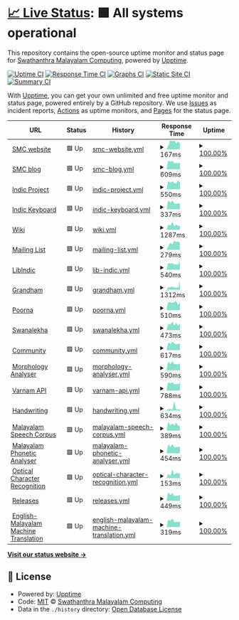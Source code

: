 # [📈 Live Status](https://smc.github.io/upt): <!--live status--> **🟩 All systems operational**

This repository contains the open-source uptime monitor and status page for [Swathanthra Malayalam Computing](http://smc.org.in), powered by [Upptime](https://github.com/upptime/upptime).

[![Uptime CI](https://github.com/smc/upt/workflows/Uptime%20CI/badge.svg)](https://github.com/smc/upt/actions?query=workflow%3A%22Uptime+CI%22)
[![Response Time CI](https://github.com/smc/upt/workflows/Response%20Time%20CI/badge.svg)](https://github.com/smc/upt/actions?query=workflow%3A%22Response+Time+CI%22)
[![Graphs CI](https://github.com/smc/upt/workflows/Graphs%20CI/badge.svg)](https://github.com/smc/upt/actions?query=workflow%3A%22Graphs+CI%22)
[![Static Site CI](https://github.com/smc/upt/workflows/Static%20Site%20CI/badge.svg)](https://github.com/smc/upt/actions?query=workflow%3A%22Static+Site+CI%22)
[![Summary CI](https://github.com/smc/upt/workflows/Summary%20CI/badge.svg)](https://github.com/smc/upt/actions?query=workflow%3A%22Summary+CI%22)

With [Upptime](https://upptime.js.org), you can get your own unlimited and free uptime monitor and status page, powered entirely by a GitHub repository. We use [Issues](https://github.com/smc/upt/issues) as incident reports, [Actions](https://github.com/smc/upt/actions) as uptime monitors, and [Pages](https://smc.github.io/upt) for the status page.

<!--start: status pages-->
<!-- This summary is generated by Upptime (https://github.com/upptime/upptime) -->
<!-- Do not edit this manually, your changes will be overwritten -->
<!-- prettier-ignore -->
| URL | Status | History | Response Time | Uptime |
| --- | ------ | ------- | ------------- | ------ |
| <img alt="" src="https://icons.duckduckgo.com/ip3/smc.org.in.ico" height="13"> [SMC website](https://smc.org.in) | 🟩 Up | [smc-website.yml](https://github.com/smc/upt/commits/HEAD/history/smc-website.yml) | <details><summary><img alt="Response time graph" src="./graphs/smc-website/response-time-week.png" height="20"> 167ms</summary><br><a href="https://up.smc.org.in/history/smc-website"><img alt="Response time 303" src="https://img.shields.io/endpoint?url=https%3A%2F%2Fraw.githubusercontent.com%2Fsmc%2Fupt%2FHEAD%2Fapi%2Fsmc-website%2Fresponse-time.json"></a><br><a href="https://up.smc.org.in/history/smc-website"><img alt="24-hour response time 155" src="https://img.shields.io/endpoint?url=https%3A%2F%2Fraw.githubusercontent.com%2Fsmc%2Fupt%2FHEAD%2Fapi%2Fsmc-website%2Fresponse-time-day.json"></a><br><a href="https://up.smc.org.in/history/smc-website"><img alt="7-day response time 167" src="https://img.shields.io/endpoint?url=https%3A%2F%2Fraw.githubusercontent.com%2Fsmc%2Fupt%2FHEAD%2Fapi%2Fsmc-website%2Fresponse-time-week.json"></a><br><a href="https://up.smc.org.in/history/smc-website"><img alt="30-day response time 149" src="https://img.shields.io/endpoint?url=https%3A%2F%2Fraw.githubusercontent.com%2Fsmc%2Fupt%2FHEAD%2Fapi%2Fsmc-website%2Fresponse-time-month.json"></a><br><a href="https://up.smc.org.in/history/smc-website"><img alt="1-year response time 303" src="https://img.shields.io/endpoint?url=https%3A%2F%2Fraw.githubusercontent.com%2Fsmc%2Fupt%2FHEAD%2Fapi%2Fsmc-website%2Fresponse-time-year.json"></a></details> | <details><summary><a href="https://up.smc.org.in/history/smc-website">100.00%</a></summary><a href="https://up.smc.org.in/history/smc-website"><img alt="All-time uptime 100.00%" src="https://img.shields.io/endpoint?url=https%3A%2F%2Fraw.githubusercontent.com%2Fsmc%2Fupt%2FHEAD%2Fapi%2Fsmc-website%2Fuptime.json"></a><br><a href="https://up.smc.org.in/history/smc-website"><img alt="24-hour uptime 100.00%" src="https://img.shields.io/endpoint?url=https%3A%2F%2Fraw.githubusercontent.com%2Fsmc%2Fupt%2FHEAD%2Fapi%2Fsmc-website%2Fuptime-day.json"></a><br><a href="https://up.smc.org.in/history/smc-website"><img alt="7-day uptime 100.00%" src="https://img.shields.io/endpoint?url=https%3A%2F%2Fraw.githubusercontent.com%2Fsmc%2Fupt%2FHEAD%2Fapi%2Fsmc-website%2Fuptime-week.json"></a><br><a href="https://up.smc.org.in/history/smc-website"><img alt="30-day uptime 100.00%" src="https://img.shields.io/endpoint?url=https%3A%2F%2Fraw.githubusercontent.com%2Fsmc%2Fupt%2FHEAD%2Fapi%2Fsmc-website%2Fuptime-month.json"></a><br><a href="https://up.smc.org.in/history/smc-website"><img alt="1-year uptime 100.00%" src="https://img.shields.io/endpoint?url=https%3A%2F%2Fraw.githubusercontent.com%2Fsmc%2Fupt%2FHEAD%2Fapi%2Fsmc-website%2Fuptime-year.json"></a></details>
| <img alt="" src="https://icons.duckduckgo.com/ip3/blog.smc.org.in.ico" height="13"> [SMC blog](https://blog.smc.org.in) | 🟩 Up | [smc-blog.yml](https://github.com/smc/upt/commits/HEAD/history/smc-blog.yml) | <details><summary><img alt="Response time graph" src="./graphs/smc-blog/response-time-week.png" height="20"> 609ms</summary><br><a href="https://up.smc.org.in/history/smc-blog"><img alt="Response time 692" src="https://img.shields.io/endpoint?url=https%3A%2F%2Fraw.githubusercontent.com%2Fsmc%2Fupt%2FHEAD%2Fapi%2Fsmc-blog%2Fresponse-time.json"></a><br><a href="https://up.smc.org.in/history/smc-blog"><img alt="24-hour response time 598" src="https://img.shields.io/endpoint?url=https%3A%2F%2Fraw.githubusercontent.com%2Fsmc%2Fupt%2FHEAD%2Fapi%2Fsmc-blog%2Fresponse-time-day.json"></a><br><a href="https://up.smc.org.in/history/smc-blog"><img alt="7-day response time 609" src="https://img.shields.io/endpoint?url=https%3A%2F%2Fraw.githubusercontent.com%2Fsmc%2Fupt%2FHEAD%2Fapi%2Fsmc-blog%2Fresponse-time-week.json"></a><br><a href="https://up.smc.org.in/history/smc-blog"><img alt="30-day response time 643" src="https://img.shields.io/endpoint?url=https%3A%2F%2Fraw.githubusercontent.com%2Fsmc%2Fupt%2FHEAD%2Fapi%2Fsmc-blog%2Fresponse-time-month.json"></a><br><a href="https://up.smc.org.in/history/smc-blog"><img alt="1-year response time 692" src="https://img.shields.io/endpoint?url=https%3A%2F%2Fraw.githubusercontent.com%2Fsmc%2Fupt%2FHEAD%2Fapi%2Fsmc-blog%2Fresponse-time-year.json"></a></details> | <details><summary><a href="https://up.smc.org.in/history/smc-blog">100.00%</a></summary><a href="https://up.smc.org.in/history/smc-blog"><img alt="All-time uptime 100.00%" src="https://img.shields.io/endpoint?url=https%3A%2F%2Fraw.githubusercontent.com%2Fsmc%2Fupt%2FHEAD%2Fapi%2Fsmc-blog%2Fuptime.json"></a><br><a href="https://up.smc.org.in/history/smc-blog"><img alt="24-hour uptime 100.00%" src="https://img.shields.io/endpoint?url=https%3A%2F%2Fraw.githubusercontent.com%2Fsmc%2Fupt%2FHEAD%2Fapi%2Fsmc-blog%2Fuptime-day.json"></a><br><a href="https://up.smc.org.in/history/smc-blog"><img alt="7-day uptime 100.00%" src="https://img.shields.io/endpoint?url=https%3A%2F%2Fraw.githubusercontent.com%2Fsmc%2Fupt%2FHEAD%2Fapi%2Fsmc-blog%2Fuptime-week.json"></a><br><a href="https://up.smc.org.in/history/smc-blog"><img alt="30-day uptime 100.00%" src="https://img.shields.io/endpoint?url=https%3A%2F%2Fraw.githubusercontent.com%2Fsmc%2Fupt%2FHEAD%2Fapi%2Fsmc-blog%2Fuptime-month.json"></a><br><a href="https://up.smc.org.in/history/smc-blog"><img alt="1-year uptime 100.00%" src="https://img.shields.io/endpoint?url=https%3A%2F%2Fraw.githubusercontent.com%2Fsmc%2Fupt%2FHEAD%2Fapi%2Fsmc-blog%2Fuptime-year.json"></a></details>
| <img alt="" src="https://icons.duckduckgo.com/ip3/indicproject.org.ico" height="13"> [Indic Project](https://indicproject.org) | 🟩 Up | [indic-project.yml](https://github.com/smc/upt/commits/HEAD/history/indic-project.yml) | <details><summary><img alt="Response time graph" src="./graphs/indic-project/response-time-week.png" height="20"> 550ms</summary><br><a href="https://up.smc.org.in/history/indic-project"><img alt="Response time 526" src="https://img.shields.io/endpoint?url=https%3A%2F%2Fraw.githubusercontent.com%2Fsmc%2Fupt%2FHEAD%2Fapi%2Findic-project%2Fresponse-time.json"></a><br><a href="https://up.smc.org.in/history/indic-project"><img alt="24-hour response time 537" src="https://img.shields.io/endpoint?url=https%3A%2F%2Fraw.githubusercontent.com%2Fsmc%2Fupt%2FHEAD%2Fapi%2Findic-project%2Fresponse-time-day.json"></a><br><a href="https://up.smc.org.in/history/indic-project"><img alt="7-day response time 550" src="https://img.shields.io/endpoint?url=https%3A%2F%2Fraw.githubusercontent.com%2Fsmc%2Fupt%2FHEAD%2Fapi%2Findic-project%2Fresponse-time-week.json"></a><br><a href="https://up.smc.org.in/history/indic-project"><img alt="30-day response time 569" src="https://img.shields.io/endpoint?url=https%3A%2F%2Fraw.githubusercontent.com%2Fsmc%2Fupt%2FHEAD%2Fapi%2Findic-project%2Fresponse-time-month.json"></a><br><a href="https://up.smc.org.in/history/indic-project"><img alt="1-year response time 526" src="https://img.shields.io/endpoint?url=https%3A%2F%2Fraw.githubusercontent.com%2Fsmc%2Fupt%2FHEAD%2Fapi%2Findic-project%2Fresponse-time-year.json"></a></details> | <details><summary><a href="https://up.smc.org.in/history/indic-project">100.00%</a></summary><a href="https://up.smc.org.in/history/indic-project"><img alt="All-time uptime 99.99%" src="https://img.shields.io/endpoint?url=https%3A%2F%2Fraw.githubusercontent.com%2Fsmc%2Fupt%2FHEAD%2Fapi%2Findic-project%2Fuptime.json"></a><br><a href="https://up.smc.org.in/history/indic-project"><img alt="24-hour uptime 100.00%" src="https://img.shields.io/endpoint?url=https%3A%2F%2Fraw.githubusercontent.com%2Fsmc%2Fupt%2FHEAD%2Fapi%2Findic-project%2Fuptime-day.json"></a><br><a href="https://up.smc.org.in/history/indic-project"><img alt="7-day uptime 100.00%" src="https://img.shields.io/endpoint?url=https%3A%2F%2Fraw.githubusercontent.com%2Fsmc%2Fupt%2FHEAD%2Fapi%2Findic-project%2Fuptime-week.json"></a><br><a href="https://up.smc.org.in/history/indic-project"><img alt="30-day uptime 100.00%" src="https://img.shields.io/endpoint?url=https%3A%2F%2Fraw.githubusercontent.com%2Fsmc%2Fupt%2FHEAD%2Fapi%2Findic-project%2Fuptime-month.json"></a><br><a href="https://up.smc.org.in/history/indic-project"><img alt="1-year uptime 99.99%" src="https://img.shields.io/endpoint?url=https%3A%2F%2Fraw.githubusercontent.com%2Fsmc%2Fupt%2FHEAD%2Fapi%2Findic-project%2Fuptime-year.json"></a></details>
| <img alt="" src="https://icons.duckduckgo.com/ip3/indic.app.ico" height="13"> [Indic Keyboard](https://indic.app) | 🟩 Up | [indic-keyboard.yml](https://github.com/smc/upt/commits/HEAD/history/indic-keyboard.yml) | <details><summary><img alt="Response time graph" src="./graphs/indic-keyboard/response-time-week.png" height="20"> 337ms</summary><br><a href="https://up.smc.org.in/history/indic-keyboard"><img alt="Response time 405" src="https://img.shields.io/endpoint?url=https%3A%2F%2Fraw.githubusercontent.com%2Fsmc%2Fupt%2FHEAD%2Fapi%2Findic-keyboard%2Fresponse-time.json"></a><br><a href="https://up.smc.org.in/history/indic-keyboard"><img alt="24-hour response time 226" src="https://img.shields.io/endpoint?url=https%3A%2F%2Fraw.githubusercontent.com%2Fsmc%2Fupt%2FHEAD%2Fapi%2Findic-keyboard%2Fresponse-time-day.json"></a><br><a href="https://up.smc.org.in/history/indic-keyboard"><img alt="7-day response time 337" src="https://img.shields.io/endpoint?url=https%3A%2F%2Fraw.githubusercontent.com%2Fsmc%2Fupt%2FHEAD%2Fapi%2Findic-keyboard%2Fresponse-time-week.json"></a><br><a href="https://up.smc.org.in/history/indic-keyboard"><img alt="30-day response time 397" src="https://img.shields.io/endpoint?url=https%3A%2F%2Fraw.githubusercontent.com%2Fsmc%2Fupt%2FHEAD%2Fapi%2Findic-keyboard%2Fresponse-time-month.json"></a><br><a href="https://up.smc.org.in/history/indic-keyboard"><img alt="1-year response time 405" src="https://img.shields.io/endpoint?url=https%3A%2F%2Fraw.githubusercontent.com%2Fsmc%2Fupt%2FHEAD%2Fapi%2Findic-keyboard%2Fresponse-time-year.json"></a></details> | <details><summary><a href="https://up.smc.org.in/history/indic-keyboard">100.00%</a></summary><a href="https://up.smc.org.in/history/indic-keyboard"><img alt="All-time uptime 99.99%" src="https://img.shields.io/endpoint?url=https%3A%2F%2Fraw.githubusercontent.com%2Fsmc%2Fupt%2FHEAD%2Fapi%2Findic-keyboard%2Fuptime.json"></a><br><a href="https://up.smc.org.in/history/indic-keyboard"><img alt="24-hour uptime 100.00%" src="https://img.shields.io/endpoint?url=https%3A%2F%2Fraw.githubusercontent.com%2Fsmc%2Fupt%2FHEAD%2Fapi%2Findic-keyboard%2Fuptime-day.json"></a><br><a href="https://up.smc.org.in/history/indic-keyboard"><img alt="7-day uptime 100.00%" src="https://img.shields.io/endpoint?url=https%3A%2F%2Fraw.githubusercontent.com%2Fsmc%2Fupt%2FHEAD%2Fapi%2Findic-keyboard%2Fuptime-week.json"></a><br><a href="https://up.smc.org.in/history/indic-keyboard"><img alt="30-day uptime 100.00%" src="https://img.shields.io/endpoint?url=https%3A%2F%2Fraw.githubusercontent.com%2Fsmc%2Fupt%2FHEAD%2Fapi%2Findic-keyboard%2Fuptime-month.json"></a><br><a href="https://up.smc.org.in/history/indic-keyboard"><img alt="1-year uptime 99.99%" src="https://img.shields.io/endpoint?url=https%3A%2F%2Fraw.githubusercontent.com%2Fsmc%2Fupt%2FHEAD%2Fapi%2Findic-keyboard%2Fuptime-year.json"></a></details>
| <img alt="" src="https://icons.duckduckgo.com/ip3/wiki.smc.org.in.ico" height="13"> [Wiki](https://wiki.smc.org.in) | 🟩 Up | [wiki.yml](https://github.com/smc/upt/commits/HEAD/history/wiki.yml) | <details><summary><img alt="Response time graph" src="./graphs/wiki/response-time-week.png" height="20"> 1287ms</summary><br><a href="https://up.smc.org.in/history/wiki"><img alt="Response time 1307" src="https://img.shields.io/endpoint?url=https%3A%2F%2Fraw.githubusercontent.com%2Fsmc%2Fupt%2FHEAD%2Fapi%2Fwiki%2Fresponse-time.json"></a><br><a href="https://up.smc.org.in/history/wiki"><img alt="24-hour response time 1110" src="https://img.shields.io/endpoint?url=https%3A%2F%2Fraw.githubusercontent.com%2Fsmc%2Fupt%2FHEAD%2Fapi%2Fwiki%2Fresponse-time-day.json"></a><br><a href="https://up.smc.org.in/history/wiki"><img alt="7-day response time 1287" src="https://img.shields.io/endpoint?url=https%3A%2F%2Fraw.githubusercontent.com%2Fsmc%2Fupt%2FHEAD%2Fapi%2Fwiki%2Fresponse-time-week.json"></a><br><a href="https://up.smc.org.in/history/wiki"><img alt="30-day response time 1568" src="https://img.shields.io/endpoint?url=https%3A%2F%2Fraw.githubusercontent.com%2Fsmc%2Fupt%2FHEAD%2Fapi%2Fwiki%2Fresponse-time-month.json"></a><br><a href="https://up.smc.org.in/history/wiki"><img alt="1-year response time 1307" src="https://img.shields.io/endpoint?url=https%3A%2F%2Fraw.githubusercontent.com%2Fsmc%2Fupt%2FHEAD%2Fapi%2Fwiki%2Fresponse-time-year.json"></a></details> | <details><summary><a href="https://up.smc.org.in/history/wiki">100.00%</a></summary><a href="https://up.smc.org.in/history/wiki"><img alt="All-time uptime 99.85%" src="https://img.shields.io/endpoint?url=https%3A%2F%2Fraw.githubusercontent.com%2Fsmc%2Fupt%2FHEAD%2Fapi%2Fwiki%2Fuptime.json"></a><br><a href="https://up.smc.org.in/history/wiki"><img alt="24-hour uptime 100.00%" src="https://img.shields.io/endpoint?url=https%3A%2F%2Fraw.githubusercontent.com%2Fsmc%2Fupt%2FHEAD%2Fapi%2Fwiki%2Fuptime-day.json"></a><br><a href="https://up.smc.org.in/history/wiki"><img alt="7-day uptime 100.00%" src="https://img.shields.io/endpoint?url=https%3A%2F%2Fraw.githubusercontent.com%2Fsmc%2Fupt%2FHEAD%2Fapi%2Fwiki%2Fuptime-week.json"></a><br><a href="https://up.smc.org.in/history/wiki"><img alt="30-day uptime 99.96%" src="https://img.shields.io/endpoint?url=https%3A%2F%2Fraw.githubusercontent.com%2Fsmc%2Fupt%2FHEAD%2Fapi%2Fwiki%2Fuptime-month.json"></a><br><a href="https://up.smc.org.in/history/wiki"><img alt="1-year uptime 99.85%" src="https://img.shields.io/endpoint?url=https%3A%2F%2Fraw.githubusercontent.com%2Fsmc%2Fupt%2FHEAD%2Fapi%2Fwiki%2Fuptime-year.json"></a></details>
| <img alt="" src="https://icons.duckduckgo.com/ip3/lists.smc.org.in.ico" height="13"> [Mailing List](http://lists.smc.org.in) | 🟩 Up | [mailing-list.yml](https://github.com/smc/upt/commits/HEAD/history/mailing-list.yml) | <details><summary><img alt="Response time graph" src="./graphs/mailing-list/response-time-week.png" height="20"> 279ms</summary><br><a href="https://up.smc.org.in/history/mailing-list"><img alt="Response time 274" src="https://img.shields.io/endpoint?url=https%3A%2F%2Fraw.githubusercontent.com%2Fsmc%2Fupt%2FHEAD%2Fapi%2Fmailing-list%2Fresponse-time.json"></a><br><a href="https://up.smc.org.in/history/mailing-list"><img alt="24-hour response time 245" src="https://img.shields.io/endpoint?url=https%3A%2F%2Fraw.githubusercontent.com%2Fsmc%2Fupt%2FHEAD%2Fapi%2Fmailing-list%2Fresponse-time-day.json"></a><br><a href="https://up.smc.org.in/history/mailing-list"><img alt="7-day response time 279" src="https://img.shields.io/endpoint?url=https%3A%2F%2Fraw.githubusercontent.com%2Fsmc%2Fupt%2FHEAD%2Fapi%2Fmailing-list%2Fresponse-time-week.json"></a><br><a href="https://up.smc.org.in/history/mailing-list"><img alt="30-day response time 313" src="https://img.shields.io/endpoint?url=https%3A%2F%2Fraw.githubusercontent.com%2Fsmc%2Fupt%2FHEAD%2Fapi%2Fmailing-list%2Fresponse-time-month.json"></a><br><a href="https://up.smc.org.in/history/mailing-list"><img alt="1-year response time 274" src="https://img.shields.io/endpoint?url=https%3A%2F%2Fraw.githubusercontent.com%2Fsmc%2Fupt%2FHEAD%2Fapi%2Fmailing-list%2Fresponse-time-year.json"></a></details> | <details><summary><a href="https://up.smc.org.in/history/mailing-list">100.00%</a></summary><a href="https://up.smc.org.in/history/mailing-list"><img alt="All-time uptime 99.99%" src="https://img.shields.io/endpoint?url=https%3A%2F%2Fraw.githubusercontent.com%2Fsmc%2Fupt%2FHEAD%2Fapi%2Fmailing-list%2Fuptime.json"></a><br><a href="https://up.smc.org.in/history/mailing-list"><img alt="24-hour uptime 100.00%" src="https://img.shields.io/endpoint?url=https%3A%2F%2Fraw.githubusercontent.com%2Fsmc%2Fupt%2FHEAD%2Fapi%2Fmailing-list%2Fuptime-day.json"></a><br><a href="https://up.smc.org.in/history/mailing-list"><img alt="7-day uptime 100.00%" src="https://img.shields.io/endpoint?url=https%3A%2F%2Fraw.githubusercontent.com%2Fsmc%2Fupt%2FHEAD%2Fapi%2Fmailing-list%2Fuptime-week.json"></a><br><a href="https://up.smc.org.in/history/mailing-list"><img alt="30-day uptime 100.00%" src="https://img.shields.io/endpoint?url=https%3A%2F%2Fraw.githubusercontent.com%2Fsmc%2Fupt%2FHEAD%2Fapi%2Fmailing-list%2Fuptime-month.json"></a><br><a href="https://up.smc.org.in/history/mailing-list"><img alt="1-year uptime 99.99%" src="https://img.shields.io/endpoint?url=https%3A%2F%2Fraw.githubusercontent.com%2Fsmc%2Fupt%2FHEAD%2Fapi%2Fmailing-list%2Fuptime-year.json"></a></details>
| <img alt="" src="https://icons.duckduckgo.com/ip3/libindic.org.ico" height="13"> [LibIndic](https://libindic.org) | 🟩 Up | [lib-indic.yml](https://github.com/smc/upt/commits/HEAD/history/lib-indic.yml) | <details><summary><img alt="Response time graph" src="./graphs/lib-indic/response-time-week.png" height="20"> 540ms</summary><br><a href="https://up.smc.org.in/history/lib-indic"><img alt="Response time 505" src="https://img.shields.io/endpoint?url=https%3A%2F%2Fraw.githubusercontent.com%2Fsmc%2Fupt%2FHEAD%2Fapi%2Flib-indic%2Fresponse-time.json"></a><br><a href="https://up.smc.org.in/history/lib-indic"><img alt="24-hour response time 481" src="https://img.shields.io/endpoint?url=https%3A%2F%2Fraw.githubusercontent.com%2Fsmc%2Fupt%2FHEAD%2Fapi%2Flib-indic%2Fresponse-time-day.json"></a><br><a href="https://up.smc.org.in/history/lib-indic"><img alt="7-day response time 540" src="https://img.shields.io/endpoint?url=https%3A%2F%2Fraw.githubusercontent.com%2Fsmc%2Fupt%2FHEAD%2Fapi%2Flib-indic%2Fresponse-time-week.json"></a><br><a href="https://up.smc.org.in/history/lib-indic"><img alt="30-day response time 508" src="https://img.shields.io/endpoint?url=https%3A%2F%2Fraw.githubusercontent.com%2Fsmc%2Fupt%2FHEAD%2Fapi%2Flib-indic%2Fresponse-time-month.json"></a><br><a href="https://up.smc.org.in/history/lib-indic"><img alt="1-year response time 506" src="https://img.shields.io/endpoint?url=https%3A%2F%2Fraw.githubusercontent.com%2Fsmc%2Fupt%2FHEAD%2Fapi%2Flib-indic%2Fresponse-time-year.json"></a></details> | <details><summary><a href="https://up.smc.org.in/history/lib-indic">100.00%</a></summary><a href="https://up.smc.org.in/history/lib-indic"><img alt="All-time uptime 97.61%" src="https://img.shields.io/endpoint?url=https%3A%2F%2Fraw.githubusercontent.com%2Fsmc%2Fupt%2FHEAD%2Fapi%2Flib-indic%2Fuptime.json"></a><br><a href="https://up.smc.org.in/history/lib-indic"><img alt="24-hour uptime 100.00%" src="https://img.shields.io/endpoint?url=https%3A%2F%2Fraw.githubusercontent.com%2Fsmc%2Fupt%2FHEAD%2Fapi%2Flib-indic%2Fuptime-day.json"></a><br><a href="https://up.smc.org.in/history/lib-indic"><img alt="7-day uptime 100.00%" src="https://img.shields.io/endpoint?url=https%3A%2F%2Fraw.githubusercontent.com%2Fsmc%2Fupt%2FHEAD%2Fapi%2Flib-indic%2Fuptime-week.json"></a><br><a href="https://up.smc.org.in/history/lib-indic"><img alt="30-day uptime 100.00%" src="https://img.shields.io/endpoint?url=https%3A%2F%2Fraw.githubusercontent.com%2Fsmc%2Fupt%2FHEAD%2Fapi%2Flib-indic%2Fuptime-month.json"></a><br><a href="https://up.smc.org.in/history/lib-indic"><img alt="1-year uptime 95.11%" src="https://img.shields.io/endpoint?url=https%3A%2F%2Fraw.githubusercontent.com%2Fsmc%2Fupt%2FHEAD%2Fapi%2Flib-indic%2Fuptime-year.json"></a></details>
| <img alt="" src="https://icons.duckduckgo.com/ip3/grandham.in.ico" height="13"> [Grandham](https://grandham.in) | 🟩 Up | [grandham.yml](https://github.com/smc/upt/commits/HEAD/history/grandham.yml) | <details><summary><img alt="Response time graph" src="./graphs/grandham/response-time-week.png" height="20"> 1312ms</summary><br><a href="https://up.smc.org.in/history/grandham"><img alt="Response time 1109" src="https://img.shields.io/endpoint?url=https%3A%2F%2Fraw.githubusercontent.com%2Fsmc%2Fupt%2FHEAD%2Fapi%2Fgrandham%2Fresponse-time.json"></a><br><a href="https://up.smc.org.in/history/grandham"><img alt="24-hour response time 858" src="https://img.shields.io/endpoint?url=https%3A%2F%2Fraw.githubusercontent.com%2Fsmc%2Fupt%2FHEAD%2Fapi%2Fgrandham%2Fresponse-time-day.json"></a><br><a href="https://up.smc.org.in/history/grandham"><img alt="7-day response time 1312" src="https://img.shields.io/endpoint?url=https%3A%2F%2Fraw.githubusercontent.com%2Fsmc%2Fupt%2FHEAD%2Fapi%2Fgrandham%2Fresponse-time-week.json"></a><br><a href="https://up.smc.org.in/history/grandham"><img alt="30-day response time 1165" src="https://img.shields.io/endpoint?url=https%3A%2F%2Fraw.githubusercontent.com%2Fsmc%2Fupt%2FHEAD%2Fapi%2Fgrandham%2Fresponse-time-month.json"></a><br><a href="https://up.smc.org.in/history/grandham"><img alt="1-year response time 1106" src="https://img.shields.io/endpoint?url=https%3A%2F%2Fraw.githubusercontent.com%2Fsmc%2Fupt%2FHEAD%2Fapi%2Fgrandham%2Fresponse-time-year.json"></a></details> | <details><summary><a href="https://up.smc.org.in/history/grandham">100.00%</a></summary><a href="https://up.smc.org.in/history/grandham"><img alt="All-time uptime 85.78%" src="https://img.shields.io/endpoint?url=https%3A%2F%2Fraw.githubusercontent.com%2Fsmc%2Fupt%2FHEAD%2Fapi%2Fgrandham%2Fuptime.json"></a><br><a href="https://up.smc.org.in/history/grandham"><img alt="24-hour uptime 100.00%" src="https://img.shields.io/endpoint?url=https%3A%2F%2Fraw.githubusercontent.com%2Fsmc%2Fupt%2FHEAD%2Fapi%2Fgrandham%2Fuptime-day.json"></a><br><a href="https://up.smc.org.in/history/grandham"><img alt="7-day uptime 100.00%" src="https://img.shields.io/endpoint?url=https%3A%2F%2Fraw.githubusercontent.com%2Fsmc%2Fupt%2FHEAD%2Fapi%2Fgrandham%2Fuptime-week.json"></a><br><a href="https://up.smc.org.in/history/grandham"><img alt="30-day uptime 100.00%" src="https://img.shields.io/endpoint?url=https%3A%2F%2Fraw.githubusercontent.com%2Fsmc%2Fupt%2FHEAD%2Fapi%2Fgrandham%2Fuptime-month.json"></a><br><a href="https://up.smc.org.in/history/grandham"><img alt="1-year uptime 95.18%" src="https://img.shields.io/endpoint?url=https%3A%2F%2Fraw.githubusercontent.com%2Fsmc%2Fupt%2FHEAD%2Fapi%2Fgrandham%2Fuptime-year.json"></a></details>
| <img alt="" src="https://icons.duckduckgo.com/ip3/poorna.smc.org.in.ico" height="13"> [Poorna](https://poorna.smc.org.in) | 🟩 Up | [poorna.yml](https://github.com/smc/upt/commits/HEAD/history/poorna.yml) | <details><summary><img alt="Response time graph" src="./graphs/poorna/response-time-week.png" height="20"> 510ms</summary><br><a href="https://up.smc.org.in/history/poorna"><img alt="Response time 600" src="https://img.shields.io/endpoint?url=https%3A%2F%2Fraw.githubusercontent.com%2Fsmc%2Fupt%2FHEAD%2Fapi%2Fpoorna%2Fresponse-time.json"></a><br><a href="https://up.smc.org.in/history/poorna"><img alt="24-hour response time 548" src="https://img.shields.io/endpoint?url=https%3A%2F%2Fraw.githubusercontent.com%2Fsmc%2Fupt%2FHEAD%2Fapi%2Fpoorna%2Fresponse-time-day.json"></a><br><a href="https://up.smc.org.in/history/poorna"><img alt="7-day response time 510" src="https://img.shields.io/endpoint?url=https%3A%2F%2Fraw.githubusercontent.com%2Fsmc%2Fupt%2FHEAD%2Fapi%2Fpoorna%2Fresponse-time-week.json"></a><br><a href="https://up.smc.org.in/history/poorna"><img alt="30-day response time 475" src="https://img.shields.io/endpoint?url=https%3A%2F%2Fraw.githubusercontent.com%2Fsmc%2Fupt%2FHEAD%2Fapi%2Fpoorna%2Fresponse-time-month.json"></a><br><a href="https://up.smc.org.in/history/poorna"><img alt="1-year response time 545" src="https://img.shields.io/endpoint?url=https%3A%2F%2Fraw.githubusercontent.com%2Fsmc%2Fupt%2FHEAD%2Fapi%2Fpoorna%2Fresponse-time-year.json"></a></details> | <details><summary><a href="https://up.smc.org.in/history/poorna">100.00%</a></summary><a href="https://up.smc.org.in/history/poorna"><img alt="All-time uptime 99.98%" src="https://img.shields.io/endpoint?url=https%3A%2F%2Fraw.githubusercontent.com%2Fsmc%2Fupt%2FHEAD%2Fapi%2Fpoorna%2Fuptime.json"></a><br><a href="https://up.smc.org.in/history/poorna"><img alt="24-hour uptime 100.00%" src="https://img.shields.io/endpoint?url=https%3A%2F%2Fraw.githubusercontent.com%2Fsmc%2Fupt%2FHEAD%2Fapi%2Fpoorna%2Fuptime-day.json"></a><br><a href="https://up.smc.org.in/history/poorna"><img alt="7-day uptime 100.00%" src="https://img.shields.io/endpoint?url=https%3A%2F%2Fraw.githubusercontent.com%2Fsmc%2Fupt%2FHEAD%2Fapi%2Fpoorna%2Fuptime-week.json"></a><br><a href="https://up.smc.org.in/history/poorna"><img alt="30-day uptime 100.00%" src="https://img.shields.io/endpoint?url=https%3A%2F%2Fraw.githubusercontent.com%2Fsmc%2Fupt%2FHEAD%2Fapi%2Fpoorna%2Fuptime-month.json"></a><br><a href="https://up.smc.org.in/history/poorna"><img alt="1-year uptime 100.00%" src="https://img.shields.io/endpoint?url=https%3A%2F%2Fraw.githubusercontent.com%2Fsmc%2Fupt%2FHEAD%2Fapi%2Fpoorna%2Fuptime-year.json"></a></details>
| <img alt="" src="https://icons.duckduckgo.com/ip3/swanalekha.smc.org.in.ico" height="13"> [Swanalekha](https://swanalekha.smc.org.in) | 🟩 Up | [swanalekha.yml](https://github.com/smc/upt/commits/HEAD/history/swanalekha.yml) | <details><summary><img alt="Response time graph" src="./graphs/swanalekha/response-time-week.png" height="20"> 473ms</summary><br><a href="https://up.smc.org.in/history/swanalekha"><img alt="Response time 514" src="https://img.shields.io/endpoint?url=https%3A%2F%2Fraw.githubusercontent.com%2Fsmc%2Fupt%2FHEAD%2Fapi%2Fswanalekha%2Fresponse-time.json"></a><br><a href="https://up.smc.org.in/history/swanalekha"><img alt="24-hour response time 380" src="https://img.shields.io/endpoint?url=https%3A%2F%2Fraw.githubusercontent.com%2Fsmc%2Fupt%2FHEAD%2Fapi%2Fswanalekha%2Fresponse-time-day.json"></a><br><a href="https://up.smc.org.in/history/swanalekha"><img alt="7-day response time 473" src="https://img.shields.io/endpoint?url=https%3A%2F%2Fraw.githubusercontent.com%2Fsmc%2Fupt%2FHEAD%2Fapi%2Fswanalekha%2Fresponse-time-week.json"></a><br><a href="https://up.smc.org.in/history/swanalekha"><img alt="30-day response time 476" src="https://img.shields.io/endpoint?url=https%3A%2F%2Fraw.githubusercontent.com%2Fsmc%2Fupt%2FHEAD%2Fapi%2Fswanalekha%2Fresponse-time-month.json"></a><br><a href="https://up.smc.org.in/history/swanalekha"><img alt="1-year response time 514" src="https://img.shields.io/endpoint?url=https%3A%2F%2Fraw.githubusercontent.com%2Fsmc%2Fupt%2FHEAD%2Fapi%2Fswanalekha%2Fresponse-time-year.json"></a></details> | <details><summary><a href="https://up.smc.org.in/history/swanalekha">100.00%</a></summary><a href="https://up.smc.org.in/history/swanalekha"><img alt="All-time uptime 99.99%" src="https://img.shields.io/endpoint?url=https%3A%2F%2Fraw.githubusercontent.com%2Fsmc%2Fupt%2FHEAD%2Fapi%2Fswanalekha%2Fuptime.json"></a><br><a href="https://up.smc.org.in/history/swanalekha"><img alt="24-hour uptime 100.00%" src="https://img.shields.io/endpoint?url=https%3A%2F%2Fraw.githubusercontent.com%2Fsmc%2Fupt%2FHEAD%2Fapi%2Fswanalekha%2Fuptime-day.json"></a><br><a href="https://up.smc.org.in/history/swanalekha"><img alt="7-day uptime 100.00%" src="https://img.shields.io/endpoint?url=https%3A%2F%2Fraw.githubusercontent.com%2Fsmc%2Fupt%2FHEAD%2Fapi%2Fswanalekha%2Fuptime-week.json"></a><br><a href="https://up.smc.org.in/history/swanalekha"><img alt="30-day uptime 100.00%" src="https://img.shields.io/endpoint?url=https%3A%2F%2Fraw.githubusercontent.com%2Fsmc%2Fupt%2FHEAD%2Fapi%2Fswanalekha%2Fuptime-month.json"></a><br><a href="https://up.smc.org.in/history/swanalekha"><img alt="1-year uptime 99.99%" src="https://img.shields.io/endpoint?url=https%3A%2F%2Fraw.githubusercontent.com%2Fsmc%2Fupt%2FHEAD%2Fapi%2Fswanalekha%2Fuptime-year.json"></a></details>
| <img alt="" src="https://icons.duckduckgo.com/ip3/community.smc.org.in.ico" height="13"> [Community](https://community.smc.org.in) | 🟩 Up | [community.yml](https://github.com/smc/upt/commits/HEAD/history/community.yml) | <details><summary><img alt="Response time graph" src="./graphs/community/response-time-week.png" height="20"> 617ms</summary><br><a href="https://up.smc.org.in/history/community"><img alt="Response time 653" src="https://img.shields.io/endpoint?url=https%3A%2F%2Fraw.githubusercontent.com%2Fsmc%2Fupt%2FHEAD%2Fapi%2Fcommunity%2Fresponse-time.json"></a><br><a href="https://up.smc.org.in/history/community"><img alt="24-hour response time 742" src="https://img.shields.io/endpoint?url=https%3A%2F%2Fraw.githubusercontent.com%2Fsmc%2Fupt%2FHEAD%2Fapi%2Fcommunity%2Fresponse-time-day.json"></a><br><a href="https://up.smc.org.in/history/community"><img alt="7-day response time 617" src="https://img.shields.io/endpoint?url=https%3A%2F%2Fraw.githubusercontent.com%2Fsmc%2Fupt%2FHEAD%2Fapi%2Fcommunity%2Fresponse-time-week.json"></a><br><a href="https://up.smc.org.in/history/community"><img alt="30-day response time 627" src="https://img.shields.io/endpoint?url=https%3A%2F%2Fraw.githubusercontent.com%2Fsmc%2Fupt%2FHEAD%2Fapi%2Fcommunity%2Fresponse-time-month.json"></a><br><a href="https://up.smc.org.in/history/community"><img alt="1-year response time 649" src="https://img.shields.io/endpoint?url=https%3A%2F%2Fraw.githubusercontent.com%2Fsmc%2Fupt%2FHEAD%2Fapi%2Fcommunity%2Fresponse-time-year.json"></a></details> | <details><summary><a href="https://up.smc.org.in/history/community">100.00%</a></summary><a href="https://up.smc.org.in/history/community"><img alt="All-time uptime 99.88%" src="https://img.shields.io/endpoint?url=https%3A%2F%2Fraw.githubusercontent.com%2Fsmc%2Fupt%2FHEAD%2Fapi%2Fcommunity%2Fuptime.json"></a><br><a href="https://up.smc.org.in/history/community"><img alt="24-hour uptime 100.00%" src="https://img.shields.io/endpoint?url=https%3A%2F%2Fraw.githubusercontent.com%2Fsmc%2Fupt%2FHEAD%2Fapi%2Fcommunity%2Fuptime-day.json"></a><br><a href="https://up.smc.org.in/history/community"><img alt="7-day uptime 100.00%" src="https://img.shields.io/endpoint?url=https%3A%2F%2Fraw.githubusercontent.com%2Fsmc%2Fupt%2FHEAD%2Fapi%2Fcommunity%2Fuptime-week.json"></a><br><a href="https://up.smc.org.in/history/community"><img alt="30-day uptime 100.00%" src="https://img.shields.io/endpoint?url=https%3A%2F%2Fraw.githubusercontent.com%2Fsmc%2Fupt%2FHEAD%2Fapi%2Fcommunity%2Fuptime-month.json"></a><br><a href="https://up.smc.org.in/history/community"><img alt="1-year uptime 99.97%" src="https://img.shields.io/endpoint?url=https%3A%2F%2Fraw.githubusercontent.com%2Fsmc%2Fupt%2FHEAD%2Fapi%2Fcommunity%2Fuptime-year.json"></a></details>
| <img alt="" src="https://icons.duckduckgo.com/ip3/morph.smc.org.in.ico" height="13"> [Morphology Analyser](https://morph.smc.org.in) | 🟩 Up | [morphology-analyser.yml](https://github.com/smc/upt/commits/HEAD/history/morphology-analyser.yml) | <details><summary><img alt="Response time graph" src="./graphs/morphology-analyser/response-time-week.png" height="20"> 590ms</summary><br><a href="https://up.smc.org.in/history/morphology-analyser"><img alt="Response time 694" src="https://img.shields.io/endpoint?url=https%3A%2F%2Fraw.githubusercontent.com%2Fsmc%2Fupt%2FHEAD%2Fapi%2Fmorphology-analyser%2Fresponse-time.json"></a><br><a href="https://up.smc.org.in/history/morphology-analyser"><img alt="24-hour response time 592" src="https://img.shields.io/endpoint?url=https%3A%2F%2Fraw.githubusercontent.com%2Fsmc%2Fupt%2FHEAD%2Fapi%2Fmorphology-analyser%2Fresponse-time-day.json"></a><br><a href="https://up.smc.org.in/history/morphology-analyser"><img alt="7-day response time 590" src="https://img.shields.io/endpoint?url=https%3A%2F%2Fraw.githubusercontent.com%2Fsmc%2Fupt%2FHEAD%2Fapi%2Fmorphology-analyser%2Fresponse-time-week.json"></a><br><a href="https://up.smc.org.in/history/morphology-analyser"><img alt="30-day response time 868" src="https://img.shields.io/endpoint?url=https%3A%2F%2Fraw.githubusercontent.com%2Fsmc%2Fupt%2FHEAD%2Fapi%2Fmorphology-analyser%2Fresponse-time-month.json"></a><br><a href="https://up.smc.org.in/history/morphology-analyser"><img alt="1-year response time 641" src="https://img.shields.io/endpoint?url=https%3A%2F%2Fraw.githubusercontent.com%2Fsmc%2Fupt%2FHEAD%2Fapi%2Fmorphology-analyser%2Fresponse-time-year.json"></a></details> | <details><summary><a href="https://up.smc.org.in/history/morphology-analyser">100.00%</a></summary><a href="https://up.smc.org.in/history/morphology-analyser"><img alt="All-time uptime 99.36%" src="https://img.shields.io/endpoint?url=https%3A%2F%2Fraw.githubusercontent.com%2Fsmc%2Fupt%2FHEAD%2Fapi%2Fmorphology-analyser%2Fuptime.json"></a><br><a href="https://up.smc.org.in/history/morphology-analyser"><img alt="24-hour uptime 100.00%" src="https://img.shields.io/endpoint?url=https%3A%2F%2Fraw.githubusercontent.com%2Fsmc%2Fupt%2FHEAD%2Fapi%2Fmorphology-analyser%2Fuptime-day.json"></a><br><a href="https://up.smc.org.in/history/morphology-analyser"><img alt="7-day uptime 100.00%" src="https://img.shields.io/endpoint?url=https%3A%2F%2Fraw.githubusercontent.com%2Fsmc%2Fupt%2FHEAD%2Fapi%2Fmorphology-analyser%2Fuptime-week.json"></a><br><a href="https://up.smc.org.in/history/morphology-analyser"><img alt="30-day uptime 100.00%" src="https://img.shields.io/endpoint?url=https%3A%2F%2Fraw.githubusercontent.com%2Fsmc%2Fupt%2FHEAD%2Fapi%2Fmorphology-analyser%2Fuptime-month.json"></a><br><a href="https://up.smc.org.in/history/morphology-analyser"><img alt="1-year uptime 99.99%" src="https://img.shields.io/endpoint?url=https%3A%2F%2Fraw.githubusercontent.com%2Fsmc%2Fupt%2FHEAD%2Fapi%2Fmorphology-analyser%2Fuptime-year.json"></a></details>
| <img alt="" src="https://icons.duckduckgo.com/ip3/varnam-status.smc.org.in.ico" height="13"> [Varnam API](https://varnam-status.smc.org.in/status) | 🟩 Up | [varnam-api.yml](https://github.com/smc/upt/commits/HEAD/history/varnam-api.yml) | <details><summary><img alt="Response time graph" src="./graphs/varnam-api/response-time-week.png" height="20"> 788ms</summary><br><a href="https://up.smc.org.in/history/varnam-api"><img alt="Response time 1046" src="https://img.shields.io/endpoint?url=https%3A%2F%2Fraw.githubusercontent.com%2Fsmc%2Fupt%2FHEAD%2Fapi%2Fvarnam-api%2Fresponse-time.json"></a><br><a href="https://up.smc.org.in/history/varnam-api"><img alt="24-hour response time 766" src="https://img.shields.io/endpoint?url=https%3A%2F%2Fraw.githubusercontent.com%2Fsmc%2Fupt%2FHEAD%2Fapi%2Fvarnam-api%2Fresponse-time-day.json"></a><br><a href="https://up.smc.org.in/history/varnam-api"><img alt="7-day response time 788" src="https://img.shields.io/endpoint?url=https%3A%2F%2Fraw.githubusercontent.com%2Fsmc%2Fupt%2FHEAD%2Fapi%2Fvarnam-api%2Fresponse-time-week.json"></a><br><a href="https://up.smc.org.in/history/varnam-api"><img alt="30-day response time 769" src="https://img.shields.io/endpoint?url=https%3A%2F%2Fraw.githubusercontent.com%2Fsmc%2Fupt%2FHEAD%2Fapi%2Fvarnam-api%2Fresponse-time-month.json"></a><br><a href="https://up.smc.org.in/history/varnam-api"><img alt="1-year response time 1091" src="https://img.shields.io/endpoint?url=https%3A%2F%2Fraw.githubusercontent.com%2Fsmc%2Fupt%2FHEAD%2Fapi%2Fvarnam-api%2Fresponse-time-year.json"></a></details> | <details><summary><a href="https://up.smc.org.in/history/varnam-api">100.00%</a></summary><a href="https://up.smc.org.in/history/varnam-api"><img alt="All-time uptime 99.84%" src="https://img.shields.io/endpoint?url=https%3A%2F%2Fraw.githubusercontent.com%2Fsmc%2Fupt%2FHEAD%2Fapi%2Fvarnam-api%2Fuptime.json"></a><br><a href="https://up.smc.org.in/history/varnam-api"><img alt="24-hour uptime 100.00%" src="https://img.shields.io/endpoint?url=https%3A%2F%2Fraw.githubusercontent.com%2Fsmc%2Fupt%2FHEAD%2Fapi%2Fvarnam-api%2Fuptime-day.json"></a><br><a href="https://up.smc.org.in/history/varnam-api"><img alt="7-day uptime 100.00%" src="https://img.shields.io/endpoint?url=https%3A%2F%2Fraw.githubusercontent.com%2Fsmc%2Fupt%2FHEAD%2Fapi%2Fvarnam-api%2Fuptime-week.json"></a><br><a href="https://up.smc.org.in/history/varnam-api"><img alt="30-day uptime 100.00%" src="https://img.shields.io/endpoint?url=https%3A%2F%2Fraw.githubusercontent.com%2Fsmc%2Fupt%2FHEAD%2Fapi%2Fvarnam-api%2Fuptime-month.json"></a><br><a href="https://up.smc.org.in/history/varnam-api"><img alt="1-year uptime 99.73%" src="https://img.shields.io/endpoint?url=https%3A%2F%2Fraw.githubusercontent.com%2Fsmc%2Fupt%2FHEAD%2Fapi%2Fvarnam-api%2Fuptime-year.json"></a></details>
| <img alt="" src="https://icons.duckduckgo.com/ip3/handwriting.smc.org.in.ico" height="13"> [Handwriting](https://handwriting.smc.org.in) | 🟩 Up | [handwriting.yml](https://github.com/smc/upt/commits/HEAD/history/handwriting.yml) | <details><summary><img alt="Response time graph" src="./graphs/handwriting/response-time-week.png" height="20"> 634ms</summary><br><a href="https://up.smc.org.in/history/handwriting"><img alt="Response time 431" src="https://img.shields.io/endpoint?url=https%3A%2F%2Fraw.githubusercontent.com%2Fsmc%2Fupt%2FHEAD%2Fapi%2Fhandwriting%2Fresponse-time.json"></a><br><a href="https://up.smc.org.in/history/handwriting"><img alt="24-hour response time 325" src="https://img.shields.io/endpoint?url=https%3A%2F%2Fraw.githubusercontent.com%2Fsmc%2Fupt%2FHEAD%2Fapi%2Fhandwriting%2Fresponse-time-day.json"></a><br><a href="https://up.smc.org.in/history/handwriting"><img alt="7-day response time 634" src="https://img.shields.io/endpoint?url=https%3A%2F%2Fraw.githubusercontent.com%2Fsmc%2Fupt%2FHEAD%2Fapi%2Fhandwriting%2Fresponse-time-week.json"></a><br><a href="https://up.smc.org.in/history/handwriting"><img alt="30-day response time 426" src="https://img.shields.io/endpoint?url=https%3A%2F%2Fraw.githubusercontent.com%2Fsmc%2Fupt%2FHEAD%2Fapi%2Fhandwriting%2Fresponse-time-month.json"></a><br><a href="https://up.smc.org.in/history/handwriting"><img alt="1-year response time 431" src="https://img.shields.io/endpoint?url=https%3A%2F%2Fraw.githubusercontent.com%2Fsmc%2Fupt%2FHEAD%2Fapi%2Fhandwriting%2Fresponse-time-year.json"></a></details> | <details><summary><a href="https://up.smc.org.in/history/handwriting">100.00%</a></summary><a href="https://up.smc.org.in/history/handwriting"><img alt="All-time uptime 99.99%" src="https://img.shields.io/endpoint?url=https%3A%2F%2Fraw.githubusercontent.com%2Fsmc%2Fupt%2FHEAD%2Fapi%2Fhandwriting%2Fuptime.json"></a><br><a href="https://up.smc.org.in/history/handwriting"><img alt="24-hour uptime 100.00%" src="https://img.shields.io/endpoint?url=https%3A%2F%2Fraw.githubusercontent.com%2Fsmc%2Fupt%2FHEAD%2Fapi%2Fhandwriting%2Fuptime-day.json"></a><br><a href="https://up.smc.org.in/history/handwriting"><img alt="7-day uptime 100.00%" src="https://img.shields.io/endpoint?url=https%3A%2F%2Fraw.githubusercontent.com%2Fsmc%2Fupt%2FHEAD%2Fapi%2Fhandwriting%2Fuptime-week.json"></a><br><a href="https://up.smc.org.in/history/handwriting"><img alt="30-day uptime 100.00%" src="https://img.shields.io/endpoint?url=https%3A%2F%2Fraw.githubusercontent.com%2Fsmc%2Fupt%2FHEAD%2Fapi%2Fhandwriting%2Fuptime-month.json"></a><br><a href="https://up.smc.org.in/history/handwriting"><img alt="1-year uptime 99.99%" src="https://img.shields.io/endpoint?url=https%3A%2F%2Fraw.githubusercontent.com%2Fsmc%2Fupt%2FHEAD%2Fapi%2Fhandwriting%2Fuptime-year.json"></a></details>
| <img alt="" src="https://icons.duckduckgo.com/ip3/msc.smc.org.in.ico" height="13"> [Malayalam Speech Corpus](https://msc.smc.org.in) | 🟩 Up | [malayalam-speech-corpus.yml](https://github.com/smc/upt/commits/HEAD/history/malayalam-speech-corpus.yml) | <details><summary><img alt="Response time graph" src="./graphs/malayalam-speech-corpus/response-time-week.png" height="20"> 389ms</summary><br><a href="https://up.smc.org.in/history/malayalam-speech-corpus"><img alt="Response time 436" src="https://img.shields.io/endpoint?url=https%3A%2F%2Fraw.githubusercontent.com%2Fsmc%2Fupt%2FHEAD%2Fapi%2Fmalayalam-speech-corpus%2Fresponse-time.json"></a><br><a href="https://up.smc.org.in/history/malayalam-speech-corpus"><img alt="24-hour response time 371" src="https://img.shields.io/endpoint?url=https%3A%2F%2Fraw.githubusercontent.com%2Fsmc%2Fupt%2FHEAD%2Fapi%2Fmalayalam-speech-corpus%2Fresponse-time-day.json"></a><br><a href="https://up.smc.org.in/history/malayalam-speech-corpus"><img alt="7-day response time 389" src="https://img.shields.io/endpoint?url=https%3A%2F%2Fraw.githubusercontent.com%2Fsmc%2Fupt%2FHEAD%2Fapi%2Fmalayalam-speech-corpus%2Fresponse-time-week.json"></a><br><a href="https://up.smc.org.in/history/malayalam-speech-corpus"><img alt="30-day response time 409" src="https://img.shields.io/endpoint?url=https%3A%2F%2Fraw.githubusercontent.com%2Fsmc%2Fupt%2FHEAD%2Fapi%2Fmalayalam-speech-corpus%2Fresponse-time-month.json"></a><br><a href="https://up.smc.org.in/history/malayalam-speech-corpus"><img alt="1-year response time 436" src="https://img.shields.io/endpoint?url=https%3A%2F%2Fraw.githubusercontent.com%2Fsmc%2Fupt%2FHEAD%2Fapi%2Fmalayalam-speech-corpus%2Fresponse-time-year.json"></a></details> | <details><summary><a href="https://up.smc.org.in/history/malayalam-speech-corpus">100.00%</a></summary><a href="https://up.smc.org.in/history/malayalam-speech-corpus"><img alt="All-time uptime 99.98%" src="https://img.shields.io/endpoint?url=https%3A%2F%2Fraw.githubusercontent.com%2Fsmc%2Fupt%2FHEAD%2Fapi%2Fmalayalam-speech-corpus%2Fuptime.json"></a><br><a href="https://up.smc.org.in/history/malayalam-speech-corpus"><img alt="24-hour uptime 100.00%" src="https://img.shields.io/endpoint?url=https%3A%2F%2Fraw.githubusercontent.com%2Fsmc%2Fupt%2FHEAD%2Fapi%2Fmalayalam-speech-corpus%2Fuptime-day.json"></a><br><a href="https://up.smc.org.in/history/malayalam-speech-corpus"><img alt="7-day uptime 100.00%" src="https://img.shields.io/endpoint?url=https%3A%2F%2Fraw.githubusercontent.com%2Fsmc%2Fupt%2FHEAD%2Fapi%2Fmalayalam-speech-corpus%2Fuptime-week.json"></a><br><a href="https://up.smc.org.in/history/malayalam-speech-corpus"><img alt="30-day uptime 99.82%" src="https://img.shields.io/endpoint?url=https%3A%2F%2Fraw.githubusercontent.com%2Fsmc%2Fupt%2FHEAD%2Fapi%2Fmalayalam-speech-corpus%2Fuptime-month.json"></a><br><a href="https://up.smc.org.in/history/malayalam-speech-corpus"><img alt="1-year uptime 99.98%" src="https://img.shields.io/endpoint?url=https%3A%2F%2Fraw.githubusercontent.com%2Fsmc%2Fupt%2FHEAD%2Fapi%2Fmalayalam-speech-corpus%2Fuptime-year.json"></a></details>
| <img alt="" src="https://icons.duckduckgo.com/ip3/phon.smc.org.in.ico" height="13"> [Malayalam Phonetic Analyser](https://phon.smc.org.in) | 🟩 Up | [malayalam-phonetic-analyser.yml](https://github.com/smc/upt/commits/HEAD/history/malayalam-phonetic-analyser.yml) | <details><summary><img alt="Response time graph" src="./graphs/malayalam-phonetic-analyser/response-time-week.png" height="20"> 454ms</summary><br><a href="https://up.smc.org.in/history/malayalam-phonetic-analyser"><img alt="Response time 478" src="https://img.shields.io/endpoint?url=https%3A%2F%2Fraw.githubusercontent.com%2Fsmc%2Fupt%2FHEAD%2Fapi%2Fmalayalam-phonetic-analyser%2Fresponse-time.json"></a><br><a href="https://up.smc.org.in/history/malayalam-phonetic-analyser"><img alt="24-hour response time 456" src="https://img.shields.io/endpoint?url=https%3A%2F%2Fraw.githubusercontent.com%2Fsmc%2Fupt%2FHEAD%2Fapi%2Fmalayalam-phonetic-analyser%2Fresponse-time-day.json"></a><br><a href="https://up.smc.org.in/history/malayalam-phonetic-analyser"><img alt="7-day response time 454" src="https://img.shields.io/endpoint?url=https%3A%2F%2Fraw.githubusercontent.com%2Fsmc%2Fupt%2FHEAD%2Fapi%2Fmalayalam-phonetic-analyser%2Fresponse-time-week.json"></a><br><a href="https://up.smc.org.in/history/malayalam-phonetic-analyser"><img alt="30-day response time 448" src="https://img.shields.io/endpoint?url=https%3A%2F%2Fraw.githubusercontent.com%2Fsmc%2Fupt%2FHEAD%2Fapi%2Fmalayalam-phonetic-analyser%2Fresponse-time-month.json"></a><br><a href="https://up.smc.org.in/history/malayalam-phonetic-analyser"><img alt="1-year response time 478" src="https://img.shields.io/endpoint?url=https%3A%2F%2Fraw.githubusercontent.com%2Fsmc%2Fupt%2FHEAD%2Fapi%2Fmalayalam-phonetic-analyser%2Fresponse-time-year.json"></a></details> | <details><summary><a href="https://up.smc.org.in/history/malayalam-phonetic-analyser">100.00%</a></summary><a href="https://up.smc.org.in/history/malayalam-phonetic-analyser"><img alt="All-time uptime 99.60%" src="https://img.shields.io/endpoint?url=https%3A%2F%2Fraw.githubusercontent.com%2Fsmc%2Fupt%2FHEAD%2Fapi%2Fmalayalam-phonetic-analyser%2Fuptime.json"></a><br><a href="https://up.smc.org.in/history/malayalam-phonetic-analyser"><img alt="24-hour uptime 100.00%" src="https://img.shields.io/endpoint?url=https%3A%2F%2Fraw.githubusercontent.com%2Fsmc%2Fupt%2FHEAD%2Fapi%2Fmalayalam-phonetic-analyser%2Fuptime-day.json"></a><br><a href="https://up.smc.org.in/history/malayalam-phonetic-analyser"><img alt="7-day uptime 100.00%" src="https://img.shields.io/endpoint?url=https%3A%2F%2Fraw.githubusercontent.com%2Fsmc%2Fupt%2FHEAD%2Fapi%2Fmalayalam-phonetic-analyser%2Fuptime-week.json"></a><br><a href="https://up.smc.org.in/history/malayalam-phonetic-analyser"><img alt="30-day uptime 100.00%" src="https://img.shields.io/endpoint?url=https%3A%2F%2Fraw.githubusercontent.com%2Fsmc%2Fupt%2FHEAD%2Fapi%2Fmalayalam-phonetic-analyser%2Fuptime-month.json"></a><br><a href="https://up.smc.org.in/history/malayalam-phonetic-analyser"><img alt="1-year uptime 99.60%" src="https://img.shields.io/endpoint?url=https%3A%2F%2Fraw.githubusercontent.com%2Fsmc%2Fupt%2FHEAD%2Fapi%2Fmalayalam-phonetic-analyser%2Fuptime-year.json"></a></details>
| <img alt="" src="https://icons.duckduckgo.com/ip3/ocr.smc.org.in.ico" height="13"> [Optical Character Recognition](https://ocr.smc.org.in) | 🟩 Up | [optical-character-recognition.yml](https://github.com/smc/upt/commits/HEAD/history/optical-character-recognition.yml) | <details><summary><img alt="Response time graph" src="./graphs/optical-character-recognition/response-time-week.png" height="20"> 153ms</summary><br><a href="https://up.smc.org.in/history/optical-character-recognition"><img alt="Response time 169" src="https://img.shields.io/endpoint?url=https%3A%2F%2Fraw.githubusercontent.com%2Fsmc%2Fupt%2FHEAD%2Fapi%2Foptical-character-recognition%2Fresponse-time.json"></a><br><a href="https://up.smc.org.in/history/optical-character-recognition"><img alt="24-hour response time 108" src="https://img.shields.io/endpoint?url=https%3A%2F%2Fraw.githubusercontent.com%2Fsmc%2Fupt%2FHEAD%2Fapi%2Foptical-character-recognition%2Fresponse-time-day.json"></a><br><a href="https://up.smc.org.in/history/optical-character-recognition"><img alt="7-day response time 153" src="https://img.shields.io/endpoint?url=https%3A%2F%2Fraw.githubusercontent.com%2Fsmc%2Fupt%2FHEAD%2Fapi%2Foptical-character-recognition%2Fresponse-time-week.json"></a><br><a href="https://up.smc.org.in/history/optical-character-recognition"><img alt="30-day response time 139" src="https://img.shields.io/endpoint?url=https%3A%2F%2Fraw.githubusercontent.com%2Fsmc%2Fupt%2FHEAD%2Fapi%2Foptical-character-recognition%2Fresponse-time-month.json"></a><br><a href="https://up.smc.org.in/history/optical-character-recognition"><img alt="1-year response time 169" src="https://img.shields.io/endpoint?url=https%3A%2F%2Fraw.githubusercontent.com%2Fsmc%2Fupt%2FHEAD%2Fapi%2Foptical-character-recognition%2Fresponse-time-year.json"></a></details> | <details><summary><a href="https://up.smc.org.in/history/optical-character-recognition">100.00%</a></summary><a href="https://up.smc.org.in/history/optical-character-recognition"><img alt="All-time uptime 100.00%" src="https://img.shields.io/endpoint?url=https%3A%2F%2Fraw.githubusercontent.com%2Fsmc%2Fupt%2FHEAD%2Fapi%2Foptical-character-recognition%2Fuptime.json"></a><br><a href="https://up.smc.org.in/history/optical-character-recognition"><img alt="24-hour uptime 100.00%" src="https://img.shields.io/endpoint?url=https%3A%2F%2Fraw.githubusercontent.com%2Fsmc%2Fupt%2FHEAD%2Fapi%2Foptical-character-recognition%2Fuptime-day.json"></a><br><a href="https://up.smc.org.in/history/optical-character-recognition"><img alt="7-day uptime 100.00%" src="https://img.shields.io/endpoint?url=https%3A%2F%2Fraw.githubusercontent.com%2Fsmc%2Fupt%2FHEAD%2Fapi%2Foptical-character-recognition%2Fuptime-week.json"></a><br><a href="https://up.smc.org.in/history/optical-character-recognition"><img alt="30-day uptime 100.00%" src="https://img.shields.io/endpoint?url=https%3A%2F%2Fraw.githubusercontent.com%2Fsmc%2Fupt%2FHEAD%2Fapi%2Foptical-character-recognition%2Fuptime-month.json"></a><br><a href="https://up.smc.org.in/history/optical-character-recognition"><img alt="1-year uptime 100.00%" src="https://img.shields.io/endpoint?url=https%3A%2F%2Fraw.githubusercontent.com%2Fsmc%2Fupt%2FHEAD%2Fapi%2Foptical-character-recognition%2Fuptime-year.json"></a></details>
| <img alt="" src="https://icons.duckduckgo.com/ip3/releases.smc.org.in.ico" height="13"> [Releases](https://releases.smc.org.in) | 🟩 Up | [releases.yml](https://github.com/smc/upt/commits/HEAD/history/releases.yml) | <details><summary><img alt="Response time graph" src="./graphs/releases/response-time-week.png" height="20"> 449ms</summary><br><a href="https://up.smc.org.in/history/releases"><img alt="Response time 498" src="https://img.shields.io/endpoint?url=https%3A%2F%2Fraw.githubusercontent.com%2Fsmc%2Fupt%2FHEAD%2Fapi%2Freleases%2Fresponse-time.json"></a><br><a href="https://up.smc.org.in/history/releases"><img alt="24-hour response time 467" src="https://img.shields.io/endpoint?url=https%3A%2F%2Fraw.githubusercontent.com%2Fsmc%2Fupt%2FHEAD%2Fapi%2Freleases%2Fresponse-time-day.json"></a><br><a href="https://up.smc.org.in/history/releases"><img alt="7-day response time 449" src="https://img.shields.io/endpoint?url=https%3A%2F%2Fraw.githubusercontent.com%2Fsmc%2Fupt%2FHEAD%2Fapi%2Freleases%2Fresponse-time-week.json"></a><br><a href="https://up.smc.org.in/history/releases"><img alt="30-day response time 460" src="https://img.shields.io/endpoint?url=https%3A%2F%2Fraw.githubusercontent.com%2Fsmc%2Fupt%2FHEAD%2Fapi%2Freleases%2Fresponse-time-month.json"></a><br><a href="https://up.smc.org.in/history/releases"><img alt="1-year response time 498" src="https://img.shields.io/endpoint?url=https%3A%2F%2Fraw.githubusercontent.com%2Fsmc%2Fupt%2FHEAD%2Fapi%2Freleases%2Fresponse-time-year.json"></a></details> | <details><summary><a href="https://up.smc.org.in/history/releases">100.00%</a></summary><a href="https://up.smc.org.in/history/releases"><img alt="All-time uptime 100.00%" src="https://img.shields.io/endpoint?url=https%3A%2F%2Fraw.githubusercontent.com%2Fsmc%2Fupt%2FHEAD%2Fapi%2Freleases%2Fuptime.json"></a><br><a href="https://up.smc.org.in/history/releases"><img alt="24-hour uptime 100.00%" src="https://img.shields.io/endpoint?url=https%3A%2F%2Fraw.githubusercontent.com%2Fsmc%2Fupt%2FHEAD%2Fapi%2Freleases%2Fuptime-day.json"></a><br><a href="https://up.smc.org.in/history/releases"><img alt="7-day uptime 100.00%" src="https://img.shields.io/endpoint?url=https%3A%2F%2Fraw.githubusercontent.com%2Fsmc%2Fupt%2FHEAD%2Fapi%2Freleases%2Fuptime-week.json"></a><br><a href="https://up.smc.org.in/history/releases"><img alt="30-day uptime 100.00%" src="https://img.shields.io/endpoint?url=https%3A%2F%2Fraw.githubusercontent.com%2Fsmc%2Fupt%2FHEAD%2Fapi%2Freleases%2Fuptime-month.json"></a><br><a href="https://up.smc.org.in/history/releases"><img alt="1-year uptime 100.00%" src="https://img.shields.io/endpoint?url=https%3A%2F%2Fraw.githubusercontent.com%2Fsmc%2Fupt%2FHEAD%2Fapi%2Freleases%2Fuptime-year.json"></a></details>
| <img alt="" src="https://icons.duckduckgo.com/ip3/translate.smc.org.in.ico" height="13"> [English-Malayalam Machine Translation](https://translate.smc.org.in) | 🟩 Up | [english-malayalam-machine-translation.yml](https://github.com/smc/upt/commits/HEAD/history/english-malayalam-machine-translation.yml) | <details><summary><img alt="Response time graph" src="./graphs/english-malayalam-machine-translation/response-time-week.png" height="20"> 319ms</summary><br><a href="https://up.smc.org.in/history/english-malayalam-machine-translation"><img alt="Response time 368" src="https://img.shields.io/endpoint?url=https%3A%2F%2Fraw.githubusercontent.com%2Fsmc%2Fupt%2FHEAD%2Fapi%2Fenglish-malayalam-machine-translation%2Fresponse-time.json"></a><br><a href="https://up.smc.org.in/history/english-malayalam-machine-translation"><img alt="24-hour response time 279" src="https://img.shields.io/endpoint?url=https%3A%2F%2Fraw.githubusercontent.com%2Fsmc%2Fupt%2FHEAD%2Fapi%2Fenglish-malayalam-machine-translation%2Fresponse-time-day.json"></a><br><a href="https://up.smc.org.in/history/english-malayalam-machine-translation"><img alt="7-day response time 319" src="https://img.shields.io/endpoint?url=https%3A%2F%2Fraw.githubusercontent.com%2Fsmc%2Fupt%2FHEAD%2Fapi%2Fenglish-malayalam-machine-translation%2Fresponse-time-week.json"></a><br><a href="https://up.smc.org.in/history/english-malayalam-machine-translation"><img alt="30-day response time 338" src="https://img.shields.io/endpoint?url=https%3A%2F%2Fraw.githubusercontent.com%2Fsmc%2Fupt%2FHEAD%2Fapi%2Fenglish-malayalam-machine-translation%2Fresponse-time-month.json"></a><br><a href="https://up.smc.org.in/history/english-malayalam-machine-translation"><img alt="1-year response time 368" src="https://img.shields.io/endpoint?url=https%3A%2F%2Fraw.githubusercontent.com%2Fsmc%2Fupt%2FHEAD%2Fapi%2Fenglish-malayalam-machine-translation%2Fresponse-time-year.json"></a></details> | <details><summary><a href="https://up.smc.org.in/history/english-malayalam-machine-translation">100.00%</a></summary><a href="https://up.smc.org.in/history/english-malayalam-machine-translation"><img alt="All-time uptime 99.99%" src="https://img.shields.io/endpoint?url=https%3A%2F%2Fraw.githubusercontent.com%2Fsmc%2Fupt%2FHEAD%2Fapi%2Fenglish-malayalam-machine-translation%2Fuptime.json"></a><br><a href="https://up.smc.org.in/history/english-malayalam-machine-translation"><img alt="24-hour uptime 100.00%" src="https://img.shields.io/endpoint?url=https%3A%2F%2Fraw.githubusercontent.com%2Fsmc%2Fupt%2FHEAD%2Fapi%2Fenglish-malayalam-machine-translation%2Fuptime-day.json"></a><br><a href="https://up.smc.org.in/history/english-malayalam-machine-translation"><img alt="7-day uptime 100.00%" src="https://img.shields.io/endpoint?url=https%3A%2F%2Fraw.githubusercontent.com%2Fsmc%2Fupt%2FHEAD%2Fapi%2Fenglish-malayalam-machine-translation%2Fuptime-week.json"></a><br><a href="https://up.smc.org.in/history/english-malayalam-machine-translation"><img alt="30-day uptime 100.00%" src="https://img.shields.io/endpoint?url=https%3A%2F%2Fraw.githubusercontent.com%2Fsmc%2Fupt%2FHEAD%2Fapi%2Fenglish-malayalam-machine-translation%2Fuptime-month.json"></a><br><a href="https://up.smc.org.in/history/english-malayalam-machine-translation"><img alt="1-year uptime 99.99%" src="https://img.shields.io/endpoint?url=https%3A%2F%2Fraw.githubusercontent.com%2Fsmc%2Fupt%2FHEAD%2Fapi%2Fenglish-malayalam-machine-translation%2Fuptime-year.json"></a></details>

<!--end: status pages-->

[**Visit our status website →**](https://smc.github.io/upt)

## 📄 License

- Powered by: [Upptime](https://github.com/upptime/upptime)
- Code: [MIT](./LICENSE) © [Swathanthra Malayalam Computing](http://smc.org.in)
- Data in the `./history` directory: [Open Database License](https://opendatacommons.org/licenses/odbl/1-0/)

